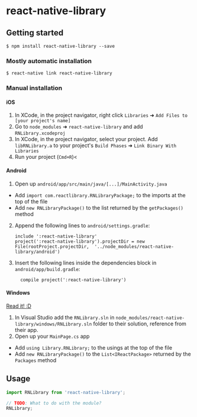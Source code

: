
# react-native-library

## Getting started

`$ npm install react-native-library --save`

### Mostly automatic installation

`$ react-native link react-native-library`

### Manual installation


#### iOS

1. In XCode, in the project navigator, right click `Libraries` ➜ `Add Files to [your project's name]`
2. Go to `node_modules` ➜ `react-native-library` and add `RNLibrary.xcodeproj`
3. In XCode, in the project navigator, select your project. Add `libRNLibrary.a` to your project's `Build Phases` ➜ `Link Binary With Libraries`
4. Run your project (`Cmd+R`)<

#### Android

1. Open up `android/app/src/main/java/[...]/MainActivity.java`
  - Add `import com.reactlibrary.RNLibraryPackage;` to the imports at the top of the file
  - Add `new RNLibraryPackage()` to the list returned by the `getPackages()` method
2. Append the following lines to `android/settings.gradle`:
  	```
  	include ':react-native-library'
  	project(':react-native-library').projectDir = new File(rootProject.projectDir, 	'../node_modules/react-native-library/android')
  	```
3. Insert the following lines inside the dependencies block in `android/app/build.gradle`:
  	```
      compile project(':react-native-library')
  	```

#### Windows
[Read it! :D](https://github.com/ReactWindows/react-native)

1. In Visual Studio add the `RNLibrary.sln` in `node_modules/react-native-library/windows/RNLibrary.sln` folder to their solution, reference from their app.
2. Open up your `MainPage.cs` app
  - Add `using Library.RNLibrary;` to the usings at the top of the file
  - Add `new RNLibraryPackage()` to the `List<IReactPackage>` returned by the `Packages` method


## Usage
```javascript
import RNLibrary from 'react-native-library';

// TODO: What to do with the module?
RNLibrary;
```
  